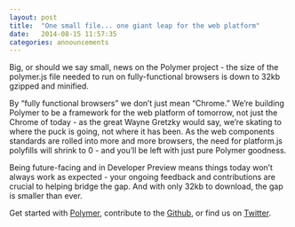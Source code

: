 ```yaml
---
layout: post
title:  "One small file... one giant leap for the web platform"
date:   2014-08-15 11:57:35
categories: announcements
---
```


Big, or should we say small, news on the Polymer project - the size of the polymer.js file needed to run on fully-functional browsers is down to 32kb gzipped and minified.
 
By “fully functional browsers” we don’t just mean “Chrome.”  We’re building Polymer to be a framework for the web platform of tomorrow, not just the Chrome of today - as the great Wayne Gretzky would say, we’re skating to where the puck is going, not where it has been. As the web components standards are rolled into more and more browsers, the need for platform.js polyfills will shrink to 0 - and you’ll be left with just pure Polymer goodness.
 
Being future-facing and in Developer Preview means things today won’t always work as expected - your ongoing feedback and contributions are crucial to helping bridge the gap. And with only 32kb to download, the gap is smaller than ever.
 
Get started with [Polymer](polymer-project.org), contribute to the [Github](github.com/Polymer), or find us on [Twitter](https://twitter.com/Polymer).

